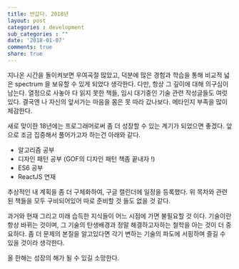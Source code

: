 ```yaml
---
title: 반갑다. 2018년
layout: post
categories : development
sub_categories : ""
date: '2018-01-07'
comments: true
share: true
---
```


지나온 시간을 돌이켜보면 우여곡절 많았고, 덕분에 많은 경험과 학습을 통해 비교적 넓은 spectrum 을 보유할 수 있게 되었다 생각한다.
다만, 항상 그 깊이에 대해 의구심이 남는다.
열정으로 사놓아 다 읽지 못한 책들, 임시 대기중인 기술 관련 작성글들도 여럿있다.
결국엔 나 자신의 앞서가는 마음을 몸은 못 따라 갔나보다.
메타인지 부족을 많이 체감한다.

새로 맞이한 18년에는 프로그래머로써 좀 더 성장할 수 있는 계기가 되었으면 좋겠다.
앞으로 조금 집중해서 풀어가고자 하는건 아래와 같다.


  * 알고리즘 공부
  * 디자인 패턴 공부 (GOF의 디자인 패턴 책좀 끝내자 !)
  * ES6 공부
  * ReactJS 연재


추상적인 내 계획을 좀 더 구체화하여, 구글 캘린더에 일정을 등록했다.
위 목차와 관련된 책들을 모두 구비되어있어 따로 준비할 것 들도 없을 것 같다.


과거와 현재 그리고 미래 습득한 지식들이 어느 시점에 가면 불필요할 것 이다.
기술이란 항상 바뀌는 것이며, 그 기술의 탄생배경과 정말 해결하고자하는 철학을 아는 것이 더 중요하다.
좀 더 문제의 본질을 알고있다면 각기 변하는 기술의 파도에 서핑하며 즐길 수 있을 것이라 생각한다.

올 한해는 성장의 해가 될 수 있길 소망한다.